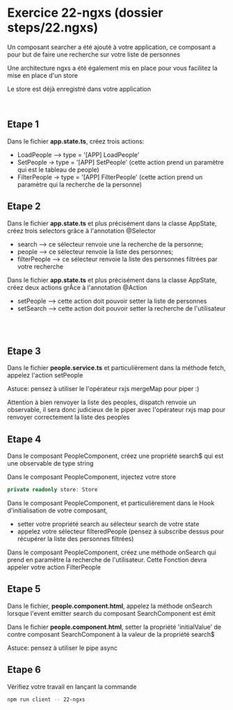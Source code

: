 # Exercice 22-ngxs (dossier steps/22.ngxs)

Un composant searcher a été ajouté à votre application, ce composant a pour but de faire une recherche sur votre liste de personnes

Une architecture ngxs a été également mis en place pour vous facilitez la mise en place d'un store

Le store est déjà enregistré dans votre application

<br>

## Etape 1

Dans le fichier **app.state.ts**, créez trois actions:

-   LoadPeople --> type = '[APP] LoadPeople'
-   SetPeople -> type = '[APP] SetPeople' (cette action prend un paramètre qui est le tableau de people)
-   FilterPeople -> type = '[APP] FilterPeople' (cette action prend un paramètre qui la recherche de la personne)

## Etape 2

Dans le fichier **app.state.ts** et plus précisément dans la classe AppState, créez trois selectors grâce à l'annotation @Selector

-   search --> ce sélecteur renvoie une la recherche de la personne;
-   people --> ce sélecteur renvoie la liste des personnes;
-   filterPeople --> ce sélecteur renvoie la liste des personnes filtrées par votre recherche

Dans le fichier **app.state.ts** et plus précisément dans la classe AppState, créez deux actions grÂce à l'annotation @Action

-   setPeople --> cette action doit pouvoir setter la liste de personnes
-   setSearch --> cette action doit pouvoir setter la recherche de l'utilisateur

<br><br>

## Etape 3

Dans le fichier **people.service.ts** et particulièrement dans la méthode fetch, appelez l'action setPeople

Astuce: pensez à utiliser le l'opérateur rxjs mergeMap pour piper :)

Attention à bien renvoyer la liste des peoples, dispatch renvoie un observable, il sera donc judicieux de le piper avec l'opérateur rxjs map pour renvoyer correctement la liste des peoples

## Etape 4

Dans le composant PeopleComponent, créez une propriété search\$ qui est une observable de type string

Dans le composant PeopleComponent, injectez votre store

```typescript
private readonly store: Store
```

Dans le composant PeopleComponent, et particulièrement dans le Hook d'initialisation de votre composant,

-   setter votre propriété search au sélecteur search de votre state
-   appelez votre sélecteur filteredPeople (pensez à subscribe dessus pour récupérer la liste des personnes filtrées)

Dans le composant PeopleComponent, créez une méthode onSearch qui prend en paramètre la recherche de l'utilisateur. Cette Fonction devra appeler votre action FilterPeople

## Etape 5

Dans le fichier, **people.component.html**, appelez la méthode onSearch lorsque l'event emitter search du composant SearchComponent est émit

Dans le fichier **people.component.html**, setter la propriété 'initialValue' de contre composant SearchComponent à la valeur de la propriété search\$

Astuce: pensez à utiliser le pipe async

## Etape 6

Vérifiez votre travail en lançant la commande

```bash
npm run client -- 22-ngxs
```
